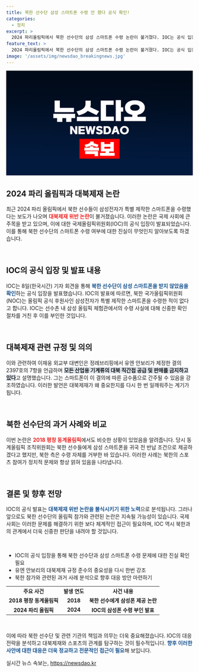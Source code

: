 ```yaml
---
title: 북한 선수단 삼성 스마트폰 수령 안 했다 공식 확인!
categories:
  - 정치
excerpt: >
  2024 파리올림픽에서 북한 선수단의 삼성 스마트폰 수령 논란이 불거졌다. IOC는 공식 입장을 통해 북한 선수들이 삼성 폰을 받지 않았다고 밝혔지만, 대북제재 위반 우려는 여전히 논란의 중심에 있다.
feature_text: >
  2024 파리올림픽에서 북한 선수단의 삼성 스마트폰 수령 논란이 불거졌다. IOC는 공식 입장을 통해 북한 선수들이 삼성 폰을 받지 않았다고 밝혔지만, 대북제재 위반 우려는 여전히 논란의 중심에 있다.
image: '/assets/img/newsdao_breakingnews.jpg'
---
```


<p><img src="/assets/img/newsdao_breakingnews.jpg" alt="ontimetimes 속보" /></p>

<h2 data-ke-size="size26">2024 파리 올림픽과 대북제재 논란</h2>

<p data-ke-size="size16">최근 2024 파리 올림픽에서 북한 선수들이 삼성전자가 특별 제작한 스마트폰을 수령했다는 보도가 나오며 <b><span style="color: #ee2323;">대북제재 위반 논란</span></b>이 불거졌습니다. 이러한 논란은 국제 사회에 큰 주목을 받고 있으며, 이에 대한 국제올림픽위원회(IOC)의 공식 입장이 발표되었습니다. 이를 통해 북한 선수단의 스마트폰 수령 여부에 대한 진실이 무엇인지 알아보도록 하겠습니다.</p>

<p data-ke-size="size16">&nbsp;</p>

<h2 data-ke-size="size26">IOC의 공식 입장 및 발표 내용</h2>

<p data-ke-size="size16">IOC는 8일(한국시간) 기자 회견을 통해 <b><span style="color: #1a5490;">북한 선수단이 삼성 스마트폰을 받지 않았음을 확인</span></b>하는 공식 입장을 발표했습니다. IOC의 발표에 따르면, 북한 국가올림픽위원회(NOC)는 올림픽 공식 후원사인 삼성전자가 특별 제작한 스마트폰을 수령한 적이 없다고 합니다. IOC는 선수촌 내 삼성 올림픽 체험관에서의 수령 사실에 대해 신중한 확인 절차를 거친 후 이를 부인한 것입니다.</p>

<p data-ke-size="size16">&nbsp;</p>

<h2 data-ke-size="size26">대북제재 관련 규정 및 의의</h2>

<p data-ke-size="size16">이와 관련하여 이재웅 외교부 대변인은 정례브리핑에서 유엔 안보리가 제정한 결의 2397호의 7항을 언급하며 <b><span style="background-color: #21538527;">모든 산업용 기계류의 대북 직간접 공급 및 판매를 금지하고 있다</span></b>고 설명했습니다. 그는 스마트폰이 이 결의에 따른 금수품으로 간주될 수 있음을 강조하였습니다. 이러한 발언은 대북제재가 왜 중요한지를 다시 한 번 일깨워주는 계기가 됩니다.</p>

<p data-ke-size="size16">&nbsp;</p>

<h2 data-ke-size="size26">북한 선수단의 과거 사례와 비교</h2>

<p data-ke-size="size16">이번 논란은 <b><span style="color: #ee2323;">2018 평창 동계올림픽</span></b>에서도 비슷한 상황이 있었음을 알려줍니다. 당시 동계올림픽 조직위원회는 북한 선수들에게 삼성 스마트폰을 귀국 전 반납 조건으로 제공하겠다고 했지만, 북한 측은 수령 자체를 거부한 바 있습니다. 이러한 사례는 북한의 스포츠 참여가 정치적 문제와 항상 얽혀 있음을 나타냅니다.</p>

<p data-ke-size="size16">&nbsp;</p>

<h2 data-ke-size="size26">결론 및 향후 전망</h2>

<p data-ke-size="size16">IOC의 공식 발표는 <b><span style="color: #1a5490;">대북제재 위반 논란을 불식시키기 위한 노력</span></b>으로 분석됩니다. 그러나 앞으로도 북한 선수단의 올림픽 참가와 관련된 논란은 지속될 가능성이 있습니다. 국제 사회는 이러한 문제를 해결하기 위한 보다 체계적인 접근이 필요하며, IOC 역시 북한과의 관계에서 더욱 신중한 판단을 내려야 할 것입니다.</p>

<p data-ke-size="size16">&nbsp;</p>

<ul>
  <li>IOC의 공식 입장을 통해 북한 선수단과 삼성 스마트폰 수령 문제에 대한 진실 확인 필요</li>
  <li>유엔 안보리의 대북제재 규정 준수의 중요성을 다시 한번 강조</li>
  <li>북한 참가와 관련된 과거 사례 분석으로 향후 대응 방안 마련하기</li>
</ul>

<table style="width: 100%; text-align: center;">
  <tr>
    <td style="text-align: center; height: 17px;"><b>주요 사건</b></td>
    <td style="text-align: center; height: 17px;"><b>발생 연도</b></td>
    <td style="text-align: center; height: 17px;"><b>사건 내용</b></td>
  </tr>
  <tr>
    <td style="text-align: center; height: 17px;"><b>2018 평창 동계올림픽</b></td>
    <td style="text-align: center; height: 17px;"><b>2018</b></td>
    <td style="text-align: center; height: 17px;"><b>북한 선수에게 삼성폰 제공 논란</b></td>
  </tr>
  <tr>
    <td style="text-align: center; height: 17px;"><b>2024 파리 올림픽</b></td>
    <td style="text-align: center; height: 17px;"><b>2024</b></td>
    <td style="text-align: center; height: 17px;"><b>IOC의 삼성폰 수령 부인 발표</b></td>
  </tr>
</table>

<p data-ke-size="size16">&nbsp;</p>

<p data-ke-size="size16">이에 따라 북한 선수단 및 관련 기관의 책임과 의무는 더욱 중요해졌습니다. IOC의 대응 전략을 분석하고 대북제재와 스포츠의 관계를 탐구하는 것이 필수적입니다. <b><span style="color: #1a5490;">향후 이러한 사안에 대한 대응은 더욱 정교하고 전문적인 접근이 필요</span></b>해 보입니다.</p>
실시간 뉴스 속보는, <a href="https://newsdao.kr" rel="dofollow">https://newsdao.kr</a>


